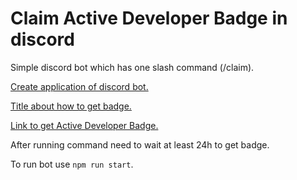 # Claim Active Developer Badge in discord

Simple discord bot which has one slash command (/claim). 

[Create application of discord bot.](https://discord.com/developers/applications/)

[Title about how to get badge.](https://support-dev.discord.com/hc/en-us/articles/10113997751447-Active-Developer-Badge)

[Link to get Active Developer Badge.](https://discord.com/developers/active-developer)

After running command need to wait at least 24h to get badge.

To run bot use ```npm run start```.
